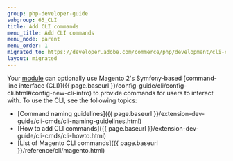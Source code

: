 ```yaml
---
group: php-developer-guide
subgroup: 65_CLI
title: Add CLI commands
menu_title: Add CLI commands
menu_node: parent
menu_order: 1
migrated_to: https://developer.adobe.com/commerce/php/development/cli-commands/
layout: migrated
---
```


Your [module](https://glossary.magento.com/module) can optionally use Magento 2's Symfony-based [command-line interface (CLI)]({{ page.baseurl }}/config-guide/cli/config-cli.html#config-new-cli-intro) to provide commands for users to interact with. To use the CLI, see the following topics:

*  [Command naming guidelines]({{ page.baseurl }}/extension-dev-guide/cli-cmds/cli-naming-guidelines.html)
*  [How to add CLI commands]({{ page.baseurl }}/extension-dev-guide/cli-cmds/cli-howto.html)
*  [List of Magento CLI commands]({{ page.baseurl }}/reference/cli/magento.html)
